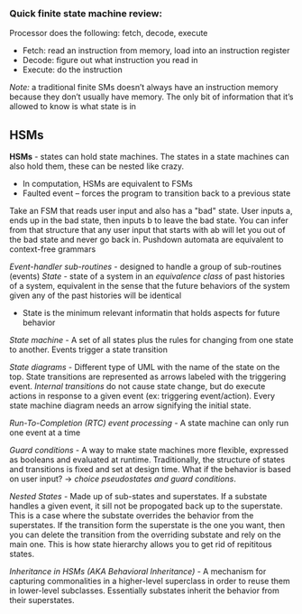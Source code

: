 ### Quick finite state machine review:
Processor does the following: fetch, decode, execute
* Fetch: read an instruction from memory, load into an instruction register
* Decode: figure out what instruction you read in
* Execute: do the instruction

*Note:* a traditional finite SMs doesn’t always have an instruction memory because they don’t usually have memory. The only bit of information that it’s allowed to know is what state is in

## HSMs
**HSMs** - states can hold state machines. The states in a state machines can also hold them, these can be nested like crazy.
- In computation, HSMs are equivalent to FSMs
- Faulted event – forces the program to transition back to a previous state

Take an FSM that reads user input and also has a "bad" state. User inputs a, ends up in the bad state, then inputs b to leave the bad state. You can infer from that structure that any user input that starts with ab will let you out of the bad state and never go back in. Pushdown automata are equivalent to context-free grammars

*Event-handler sub-routines* - designed to handle a group of sub-routines (events)
*State* - state of a system in an *equivalence class* of past histories of a system, equivalent in the sense that the future behaviors of the system given any of the past histories will be identical
- State is the minimum relevant informatin that holds aspects for future behavior

*State machine* - A set of all states plus the rules for changing from one state to another. Events trigger a state transition

*State diagrams* - Different type of UML with the name of the state on the top. State transitions are represented as arrows labeled with the triggering event. *Internal transitions* do not cause state change, but do execute actions in response to a given event (ex: triggering event/action). Every state machine diagram needs an arrow signifying the initial state. 

*Run-To-Completion (RTC) event processing* - A state machine can only run one event at a time

*Guard conditions* - A way to make state machines more flexible, expressed as booleans and evaluated at runtime. Traditionally, the structure of states and transitions is fixed and set at design time. What if the behavior is based on user input? -> *choice pseudostates and guard conditions*. 

*Nested States* - Made up of sub-states and superstates. If a substate handles a given event, it sill not be propogated back up to the superstate. This is a case where the substate overrides the behavior from the superstates. If the transition form the superstate is the one you want, then you can delete the transition from the overriding substate and rely on the main one. This is how state hierarchy allows you to get rid of repititous states. 

*Inheritance in HSMs (AKA Behavioral Inheritance)* - A mechanism for capturing commonalities in a higher-level superclass in order to reuse them in lower-level subclasses. Essentially substates inherit the behavior from their superstates. 
